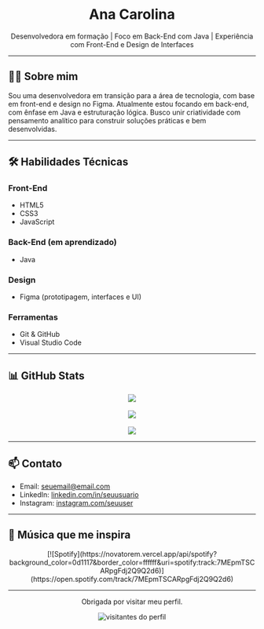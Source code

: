 <h1 align="center">Ana Carolina</h1>

<p align="center">
  Desenvolvedora em formação | Foco em Back-End com Java | Experiência com Front-End e Design de Interfaces
</p>

---

## 👩‍💻 Sobre mim

Sou uma desenvolvedora em transição para a área de tecnologia, com base em front-end e design no Figma. Atualmente estou focando em back-end, com ênfase em Java e estruturação lógica. Busco unir criatividade com pensamento analítico para construir soluções práticas e bem desenvolvidas.

---

## 🛠️ Habilidades Técnicas

### Front-End
- HTML5  
- CSS3  
- JavaScript  

### Back-End (em aprendizado)
- Java  

### Design
- Figma (prototipagem, interfaces e UI)  

### Ferramentas
- Git & GitHub  
- Visual Studio Code  

---

## 📊 GitHub Stats

<p align="center">
  <img src="https://github-readme-stats.vercel.app/api?username=SEUUSUARIO&show_icons=true&theme=default&count_private=true" />
  <br><br>
  <img src="https://github-readme-stats.vercel.app/api/top-langs/?username=SEUUSUARIO&layout=compact&theme=default" />
  <br><br>
  <img src="https://streak-stats.demolab.com?user=SEUUSUARIO&theme=default" />
</p>

---

## 📫 Contato

- Email: seuemail@email.com  
- LinkedIn: [linkedin.com/in/seuusuario](https://linkedin.com/in/seuusuario)  
- Instagram: [instagram.com/seuuser](https://instagram.com/seuuser)  

---

## 🎵 Música que me inspira

<div align="center">
  [![Spotify](https://novatorem.vercel.app/api/spotify?background_color=0d1117&border_color=ffffff&uri=spotify:track:7MEpmTSCARpgFdj2Q9Q2d6)](https://open.spotify.com/track/7MEpmTSCARpgFdj2Q9Q2d6)
</div>


---

<p align="center">
  Obrigada por visitar meu perfil.
</p>

<p align="center">
  <img src="https://visitor-badge.laobi.icu/badge?page_id=SEUUSUARIO" alt="visitantes do perfil"/>
</p>

